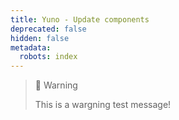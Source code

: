 ```yaml
---
title: Yuno - Update components
deprecated: false
hidden: false
metadata:
  robots: index
---
```

> 🚧 Warning
>
> This is a wargning test message!